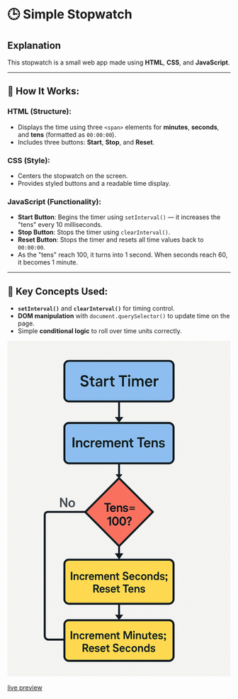 # 🕒 Simple Stopwatch

## Explanation
This stopwatch is a small web app made using **HTML**, **CSS**, and **JavaScript**.

---

## 🔧 How It Works:

### HTML (Structure):
- Displays the time using three `<span>` elements for **minutes**, **seconds**, and **tens** (formatted as `00:00:00`).
- Includes three buttons: **Start**, **Stop**, and **Reset**.

### CSS (Style):
- Centers the stopwatch on the screen.
- Provides styled buttons and a readable time display.

### JavaScript (Functionality):
- **Start Button**: Begins the timer using `setInterval()` — it increases the "tens" every 10 milliseconds.
- **Stop Button**: Stops the timer using `clearInterval()`.
- **Reset Button**: Stops the timer and resets all time values back to `00:00:00`.
- As the "tens" reach 100, it turns into 1 second. When seconds reach 60, it becomes 1 minute.

---

## 🧠 Key Concepts Used:
- **`setInterval()`** and **`clearInterval()`** for timing control.
- **DOM manipulation** with `document.querySelector()` to update time on the page.
- Simple **conditional logic** to roll over time units correctly.


![working of stopwatch](illustration.png)

[live preview]( https://aizaz6198.github.io/stopwatch/)
